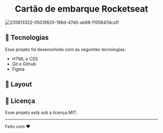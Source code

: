 <h1 align="center"> Cartão de embarque Rocketseat  </h1>

![235813322-0503f820-196d-47d0-ab88-f105847dca1f](https://user-images.githubusercontent.com/103122284/235813544-64905ed6-a888-475a-bc39-2168ce069fea.png)


## 🚀 Tecnologias


Esse projeto foi desenvolvido com as seguintes tecnologias:

- HTML e CSS
- Git e Github
- Figma

## 🔖 Layout


## :memo: Licença

Esse projeto está sob a licença MIT.

---

Feito com ♥ 
